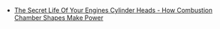 - [The Secret Life Of Your Engines Cylinder Heads - How Combustion Chamber Shapes Make Power](https://youtu.be/RkxHEAQf7aw)
